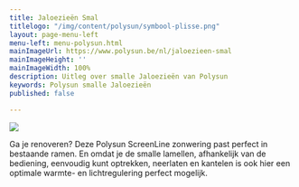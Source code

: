 ```yaml
---
title: Jaloezieën Smal
titlelogo: "/img/content/polysun/symbool-plisse.png"
layout: page-menu-left
menu-left: menu-polysun.html
mainImageUrl: https://www.polysun.be/nl/jaloezieen-smal
mainImageHeight: ''
mainImageWidth: 100%
description: Uitleg over smalle Jaloezieën van Polysun
keywords: Polysun smalle Jaloezieën
published: false

---
```


![](/img/content/polysun-jaloezie.png)

Ga je renoveren? Deze Polysun ScreenLine zonwering past perfect in bestaande ramen.     En omdat je de smalle lamellen, afhankelijk van de bediening, eenvoudig kunt optrekken, neerlaten en kantelen is ook hier een optimale warmte- en lichtregulering perfect mogelijk.